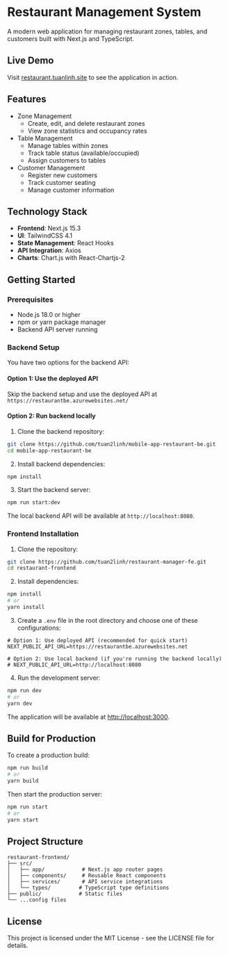 # Restaurant Management System

A modern web application for managing restaurant zones, tables, and customers built with Next.js and TypeScript.

## Live Demo

Visit [restaurant.tuanlinh.site](https://restaurant.tuanlinh.site) to see the application in action.

## Features

- Zone Management
  - Create, edit, and delete restaurant zones
  - View zone statistics and occupancy rates
- Table Management
  - Manage tables within zones
  - Track table status (available/occupied)
  - Assign customers to tables
- Customer Management
  - Register new customers
  - Track customer seating
  - Manage customer information

## Technology Stack

- **Frontend**: Next.js 15.3
- **UI**: TailwindCSS 4.1
- **State Management**: React Hooks
- **API Integration**: Axios
- **Charts**: Chart.js with React-Chartjs-2

## Getting Started

### Prerequisites

- Node.js 18.0 or higher
- npm or yarn package manager
- Backend API server running

### Backend Setup

You have two options for the backend API:

#### Option 1: Use the deployed API
Skip the backend setup and use the deployed API at `https://restaurantbe.azurewebsites.net/`

#### Option 2: Run backend locally
1. Clone the backend repository:
```bash
git clone https://github.com/tuan2linh/mobile-app-restaurant-be.git
cd mobile-app-restaurant-be
```

2. Install backend dependencies:
```bash
npm install
```

3. Start the backend server:
```bash
npm run start:dev
```

The local backend API will be available at `http://localhost:8080`.

### Frontend Installation

1. Clone the repository:
```bash
git clone https://github.com/tuan2linh/restaurant-manager-fe.git
cd restaurant-frontend
```

2. Install dependencies:
```bash
npm install
# or
yarn install
```

3. Create a `.env` file in the root directory and choose one of these configurations:
```env
# Option 1: Use deployed API (recommended for quick start)
NEXT_PUBLIC_API_URL=https://restaurantbe.azurewebsites.net

# Option 2: Use local backend (if you're running the backend locally)
# NEXT_PUBLIC_API_URL=http://localhost:8080
```

4. Run the development server:
```bash
npm run dev
# or
yarn dev
```

The application will be available at [http://localhost:3000](http://localhost:3000).

## Build for Production

To create a production build:

```bash
npm run build
# or
yarn build
```

Then start the production server:

```bash
npm run start
# or
yarn start
```

## Project Structure

```
restaurant-frontend/
├── src/
│   ├── app/            # Next.js app router pages
│   ├── components/     # Reusable React components
│   ├── services/       # API service integrations
│   └── types/         # TypeScript type definitions
├── public/            # Static files
└── ...config files
```

## License

This project is licensed under the MIT License - see the LICENSE file for details.
